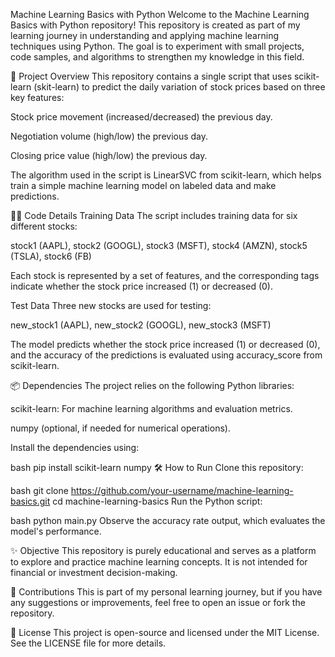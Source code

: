 Machine Learning Basics with Python
Welcome to the Machine Learning Basics with Python repository! This repository is created as part of my learning journey in understanding and applying machine learning techniques using Python. The goal is to experiment with small projects, code samples, and algorithms to strengthen my knowledge in this field.

🌟 Project Overview
This repository contains a single script that uses scikit-learn (skit-learn) to predict the daily variation of stock prices based on three key features:

Stock price movement (increased/decreased) the previous day.

Negotiation volume (high/low) the previous day.

Closing price value (high/low) the previous day.

The algorithm used in the script is LinearSVC from scikit-learn, which helps train a simple machine learning model on labeled data and make predictions.

🧑‍💻 Code Details
Training Data
The script includes training data for six different stocks:

stock1 (AAPL), stock2 (GOOGL), stock3 (MSFT), stock4 (AMZN), stock5 (TSLA), stock6 (FB)

Each stock is represented by a set of features, and the corresponding tags indicate whether the stock price increased (1) or decreased (0).

Test Data
Three new stocks are used for testing:

new_stock1 (AAPL), new_stock2 (GOOGL), new_stock3 (MSFT)

The model predicts whether the stock price increased (1) or decreased (0), and the accuracy of the predictions is evaluated using accuracy_score from scikit-learn.

📦 Dependencies
The project relies on the following Python libraries:

scikit-learn: For machine learning algorithms and evaluation metrics.

numpy (optional, if needed for numerical operations).

Install the dependencies using:

bash
pip install scikit-learn numpy
🛠️ How to Run
Clone this repository:

bash
git clone https://github.com/your-username/machine-learning-basics.git
cd machine-learning-basics
Run the Python script:

bash
python main.py
Observe the accuracy rate output, which evaluates the model's performance.

✨ Objective
This repository is purely educational and serves as a platform to explore and practice machine learning concepts. It is not intended for financial or investment decision-making.

🤝 Contributions
This is part of my personal learning journey, but if you have any suggestions or improvements, feel free to open an issue or fork the repository.

📜 License
This project is open-source and licensed under the MIT License. See the LICENSE file for more details.
